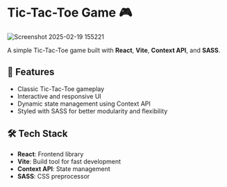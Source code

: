 # Tic-Tac-Toe Game 🎮  

![Screenshot 2025-02-19 155221](https://github.com/user-attachments/assets/9f53c3ba-6af7-4302-ab4c-c8d1c7963579)


A simple Tic-Tac-Toe game built with **React**, **Vite**, **Context API**, and **SASS**.

## 🚀 Features  
- Classic Tic-Tac-Toe gameplay  
- Interactive and responsive UI  
- Dynamic state management using Context API  
- Styled with SASS for better modularity and flexibility  

## 🛠️ Tech Stack  
- **React**: Frontend library  
- **Vite**: Build tool for fast development  
- **Context API**: State management  
- **SASS**: CSS preprocessor  

